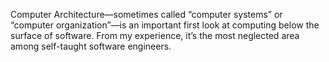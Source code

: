 Computer Architecture—sometimes called “computer systems” or “computer organization”—is an important first look at computing below the surface of software. From my experience, it’s the most neglected area among self-taught software engineers.
